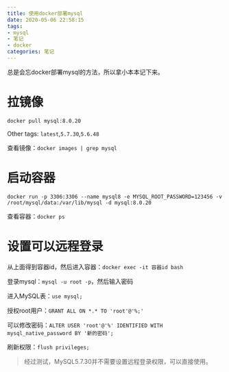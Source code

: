 ```yaml
---
title: 使用docker部署mysql
date: 2020-05-06 22:58:15
tags: 
- mysql
- 笔记
- docker
categories: 笔记
---
```


总是会忘docker部署mysql的方法，所以拿小本本记下来。

<!-- more -->

# 拉镜像
`docker pull mysql:8.0.20`

Other tags: `latest`,`5.7.30`,`5.6.48`

查看镜像：`docker images | grep mysql`

# 启动容器

```
docker run -p 3306:3306 --name mysql8 -e MYSQL_ROOT_PASSWORD=123456 -v /root/mysql/data:/var/lib/mysql -d mysql:8.0.20
```

查看容器：`docker ps`

# 设置可以远程登录
从上面得到容器id，然后进入容器：`docker exec -it 容器id bash`

登录mysql：`mysql -u root -p`，然后输入密码

进入MySQL表：`use mysql;`

授权root用户：`GRANT ALL ON *.* TO 'root'@'%;'`

可以修改密码：`ALTER USER 'root'@'%' IDENTIFIED WITH mysql_native_password BY '新的密码';`

刷新权限：`flush privileges;`

> 经过测试，MySQL5.7.30并不需要设置远程登录权限，可以直接使用。